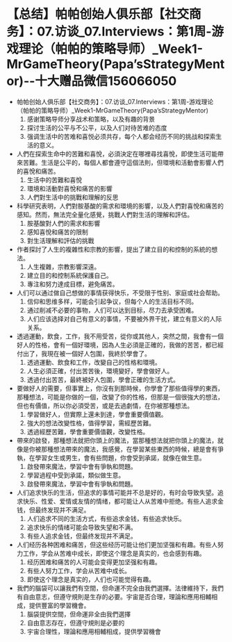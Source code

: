 # 【总结】帕帕创始人俱乐部【社交商务】：07.访谈_07.Interviews：第1周-游戏理论（帕帕的策略导师）_Week1-MrGameTheory(Papa’sStrategyMentor)--十大赠品微信156066050

-   帕帕创始人俱乐部【社交商务】：07.访谈_07.Interviews：第1周-游戏理论（帕帕的策略导师）_Week1-MrGameTheory(Papa’sStrategyMentor)
    1.  感谢策略导师分享战术和策略，以及有趣的背景
    2.  探讨生活的公平与不公平，以及人们对待苦难的态度
    3.  强调生活中的苦难和喜悦必须共存，每个人都会经历不同的挑战和探索生活的意义。
-   人們在探索生命中的苦難和喜悅，必須決定在哪裡尋找喜悅，即使生活可能帶來苦難。生活是公平的，每個人都會遵守這個法則，但環境和活動會影響人們的喜悅和痛苦。
    1.  生活中的苦難和喜悅
    2.  環境和活動對喜悅和痛苦的影響
    3.  人們對生活中的挑戰和理解的反思
-   科學研究表明，人們對胺基酸的需求和環境的影響，以及人們對喜悅和痛苦的感知。然而，無法完全量化感覺，挑戰人們對生活的理解和評估。
    1.  胺基酸對人們的需求和影響
    2.  感知喜悅和痛苦的限制
    3.  對生活理解和評估的挑戰
-   作者探討了人生的複雜性和宗教的影響，提出了建立目的和控制的系統的想法。
    1.  人生複雜，宗教影響深遠。
    2.  建立目的和控制系統保護自己。
    3.  專注和努力達成目標，避免痛苦。
-   人们可以通过做自己想做的事情获得快乐，不受限于性别、家庭或社会帮助。
    1.  信仰和思维多样，可能会引起争议，但每个人的生活目标不同。
    2.  通过削减不必要的事物，人们可以达到目标，尽力去承受困难。
    3.  人们应该选择对自己有意义的事情，不要被外界干扰，建立有意义的人际关系。
-   透過運動，飲食，工作，我不用受苦，從你或其他人，突然之間，我會有一個好人的性格，會有一個好環境，因為人生必須是正確的，我做的苦苦，都已經付出了，我現在被一個好人包圍，我終於學會了。
    1.  透過運動、飲食和工作，改變自己的性格和環境。
    2.  人生必須正確，付出苦苦後，環境變好，學會做好人。
    3.  透過付出苦苦，最終被好人包圍，學會正確的生活方式。
-   要做好人的需要，但事實上，你沒有到那時候，你學會了那些值得學的東西，那種想法，可能是你做的一個，改變了你的性格，但那是一個很強大的想法，但也有價值，所以你必須受苦，或是去過劇情，在你被那種想法。
    1.  學習做好人，但實際上還未到達，學會重要價值觀。
    2.  強大的想法改變性格，值得學習，需經歷苦難。
    3.  透過經歷苦難，學會重要價值觀，改變性格。
-   帶來的啟發，那種想法就把你頭上的魔法，當那種想法就把你頭上的魔法，就像是你被那種想法帶來的魔法，我感覺，在學習某些東西的時候，總是會有爭執，在學習女生或男生，會有些問題，你會受到承諾，就像在做生意。
    1.  啟發帶來魔法，學習中會有爭執和問題。
    2.  學習過程中受到承諾，類似做生意。
    3.  啟發帶來魔法，學習中會有爭執和問題。
-   人们追求快乐的生活，但追求的事情可能并不总是好的，有时会导致失望。追求快乐、性爱、爱情或友情的情绪，都可能让人从苦难中拒绝。有些人追求金钱，但最终发现并不满足。
    1.  人们追求不同的生活方式，有些追求金钱，有些追求快乐。
    2.  追求快乐的情绪可能会导致失望和不满。
    3.  有些人追求金钱，但最终发现并不满足。
-   人们经历各种困难和痛苦，但这些经历可能让他们更加坚强和有趣。有些人努力工作，学会从苦难中成长，即使这个理念是真实的，也会感到有趣。
    1.  经历困难和痛苦的人可能会变得更加坚强和有趣。
    2.  有些人努力工作，学会从苦难中成长。
    3.  即使这个理念是真实的，人们也可能觉得有趣。
-   我們的腦袋可以讓我們有空間，但命運不完全由我們選擇。法律維持下，我們有自由意志，但遵守規則是生存的必要。宇宙是否合理，理論和應用相輔相成，提供豐富的學習機會。
    1.  腦袋提供空間，但命運非全由我們選擇
    2.  自由意志存在，但遵守規則是必要的
    3.  宇宙合理性，理論和應用相輔相成，提供學習機會